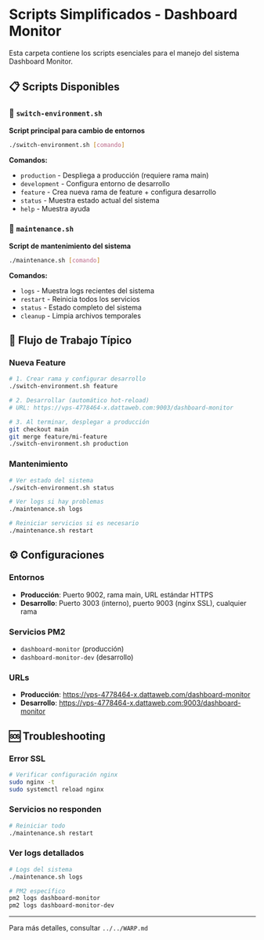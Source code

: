 # Scripts Simplificados - Dashboard Monitor

Esta carpeta contiene los scripts esenciales para el manejo del sistema Dashboard Monitor.

## 📋 Scripts Disponibles

### 🚀 `switch-environment.sh`
**Script principal para cambio de entornos**

```bash
./switch-environment.sh [comando]
```

**Comandos:**
- `production` - Despliega a producción (requiere rama main)
- `development` - Configura entorno de desarrollo
- `feature` - Crea nueva rama de feature + configura desarrollo
- `status` - Muestra estado actual del sistema
- `help` - Muestra ayuda

### 🔧 `maintenance.sh`
**Script de mantenimiento del sistema**

```bash
./maintenance.sh [comando]
```

**Comandos:**
- `logs` - Muestra logs recientes del sistema
- `restart` - Reinicia todos los servicios
- `status` - Estado completo del sistema
- `cleanup` - Limpia archivos temporales

## 🔄 Flujo de Trabajo Típico

### Nueva Feature
```bash
# 1. Crear rama y configurar desarrollo
./switch-environment.sh feature

# 2. Desarrollar (automático hot-reload)
# URL: https://vps-4778464-x.dattaweb.com:9003/dashboard-monitor

# 3. Al terminar, desplegar a producción
git checkout main
git merge feature/mi-feature
./switch-environment.sh production
```

### Mantenimiento
```bash
# Ver estado del sistema
./switch-environment.sh status

# Ver logs si hay problemas
./maintenance.sh logs

# Reiniciar servicios si es necesario
./maintenance.sh restart
```

## ⚙️ Configuraciones

### Entornos
- **Producción**: Puerto 9002, rama main, URL estándar HTTPS
- **Desarrollo**: Puerto 3003 (interno), puerto 9003 (nginx SSL), cualquier rama

### Servicios PM2
- `dashboard-monitor` (producción)
- `dashboard-monitor-dev` (desarrollo)

### URLs
- **Producción**: https://vps-4778464-x.dattaweb.com/dashboard-monitor
- **Desarrollo**: https://vps-4778464-x.dattaweb.com:9003/dashboard-monitor

## 🆘 Troubleshooting

### Error SSL
```bash
# Verificar configuración nginx
sudo nginx -t
sudo systemctl reload nginx
```

### Servicios no responden
```bash
# Reiniciar todo
./maintenance.sh restart
```

### Ver logs detallados
```bash
# Logs del sistema
./maintenance.sh logs

# PM2 específico
pm2 logs dashboard-monitor
pm2 logs dashboard-monitor-dev
```

---

Para más detalles, consultar `../../WARP.md`
